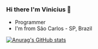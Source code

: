 ### Hi there I'm Vinicius  👋

* Programmer
* I'm from São Carlos - SP, Brazil

[![Anurag's GitHub stats](https://github-readme-stats.vercel.app/api?username=vini)](https://github.com/anuraghazra/github-readme-stats)

